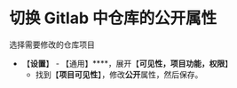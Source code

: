 # 切换 Gitlab 中仓库的公开属性



选择需要修改的仓库项目

- 【**设置**】 - 【通用】****，展开【**可见性，项目功能，权限**】
  - 找到【**项目可见性**】，修改**公开**属性，然后保存。